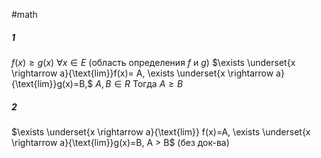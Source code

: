 #math 

##### 1
$f(x) \geq g(x)$ $\forall x \in E$ (область определения $f$ и $g$)
$\exists \underset{x \rightarrow a}{\text{lim}}f(x)= A, \exists \underset{x \rightarrow a}{\text{lim}}g(x)=B,$ $A,B\in R$
Тогда $A \geq B$

##### 2
$\exists \underset{x \rightarrow a}{\text{lim}} f(x)=A, \exists \underset{x \rightarrow a}{\text{lim}}g(x)=B, A > B$ (без док-ва)
